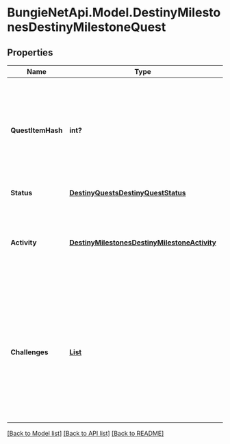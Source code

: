 # BungieNetApi.Model.DestinyMilestonesDestinyMilestoneQuest
## Properties

Name | Type | Description | Notes
------------ | ------------- | ------------- | -------------
**QuestItemHash** | **int?** | Quests are defined as Items in content. As such, this is the hash identifier of the DestinyInventoryItemDefinition that represents this quest. It will have pointers to all of the steps in the quest, and display information for the quest (title, description, icon etc) Individual steps will be referred to in the Quest item&#39;s DestinyInventoryItemDefinition.setData property, and themselves are Items with their own renderable data. | [optional] 
**Status** | [**DestinyQuestsDestinyQuestStatus**](DestinyQuestsDestinyQuestStatus.md) | The current status of the quest for the character making the request. | [optional] 
**Activity** | [**DestinyMilestonesDestinyMilestoneActivity**](DestinyMilestonesDestinyMilestoneActivity.md) | *IF* the Milestone has an active Activity that can give you greater details about what you need to do, it will be returned here. Remember to associate this with the DestinyMilestoneDefinition&#39;s activities to get details about the activity, including what specific quest it is related to if you have multiple quests to choose from. | [optional] 
**Challenges** | [**List<DestinyChallengesDestinyChallengeStatus>**](DestinyChallengesDestinyChallengeStatus.md) | The activities referred to by this quest can have many associated challenges. They are all contained here, with activityHashes so that you can associate them with the specific activity variants in which they can be found. In retrospect, I probably should have put these under the specific Activity Variants, but it&#39;s too late to change it now. Theoretically, a quest without Activities can still have Challenges, which is why this is on a higher level than activity/variants, but it probably should have been in both places. That may come as a later revision. | [optional] 

[[Back to Model list]](../README.md#documentation-for-models) [[Back to API list]](../README.md#documentation-for-api-endpoints) [[Back to README]](../README.md)

